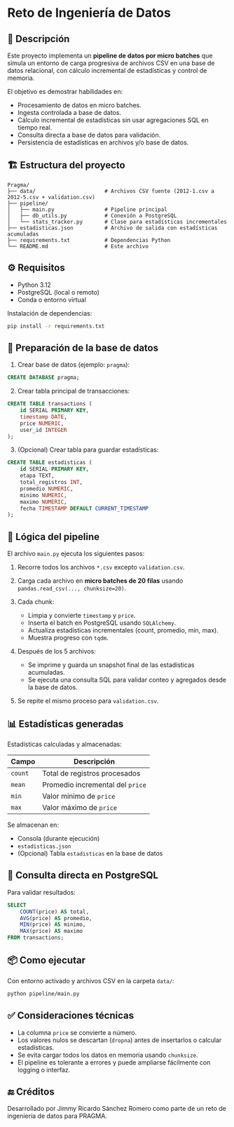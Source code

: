 # Reto de Ingeniería de Datos

## 🚀 Descripción

Este proyecto implementa un **pipeline de datos por micro batches** que simula un entorno de carga progresiva de archivos CSV en una base de datos relacional, con cálculo incremental de estadísticas y control de memoria.

El objetivo es demostrar habilidades en:

- Procesamiento de datos en micro batches.
- Ingesta controlada a base de datos.
- Cálculo incremental de estadísticas sin usar agregaciones SQL en tiempo real.
- Consulta directa a base de datos para validación.
- Persistencia de estadísticas en archivos y/o base de datos.

## 🏗️ Estructura del proyecto

```
Pragma/
├── data/                      # Archivos CSV fuente (2012-1.csv a 2012-5.csv + validation.csv)
├── pipeline/
│   ├── main.py                # Pipeline principal
│   ├── db_utils.py            # Conexión a PostgreSQL
│   └── stats_tracker.py       # Clase para estadísticas incrementales
├── estadisticas.json          # Archivo de salida con estadísticas acumuladas
├── requirements.txt           # Dependencias Python
└── README.md                  # Este archivo
```

## ⚙️ Requisitos

- Python 3.12
- PostgreSQL (local o remoto)
- Conda o entorno virtual

Instalación de dependencias:

```bash
pip install -r requirements.txt
```

## 🧪 Preparación de la base de datos

1. Crear base de datos (ejemplo: `pragma`):

```sql
CREATE DATABASE pragma;
```

2. Crear tabla principal de transacciones:

```sql
CREATE TABLE transactions (
    id SERIAL PRIMARY KEY,
    timestamp DATE,
    price NUMERIC,
    user_id INTEGER
);
```

3. (Opcional) Crear tabla para guardar estadísticas:

```sql
CREATE TABLE estadisticas (
    id SERIAL PRIMARY KEY,
    etapa TEXT,
    total_registros INT,
    promedio NUMERIC,
    minimo NUMERIC,
    maximo NUMERIC,
    fecha TIMESTAMP DEFAULT CURRENT_TIMESTAMP
);
```

## 🧠 Lógica del pipeline

El archivo `main.py` ejecuta los siguientes pasos:

1. Recorre todos los archivos `*.csv` excepto `validation.csv`.
2. Carga cada archivo en **micro batches de 20 filas** usando `pandas.read_csv(..., chunksize=20)`.
3. Cada chunk:
   - Limpia y convierte `timestamp` y `price`.
   - Inserta el batch en PostgreSQL usando `SQLAlchemy`.
   - Actualiza estadísticas incrementales (count, promedio, min, max).
   - Muestra progreso con `tqdm`.

4. Después de los 5 archivos:
   - Se imprime y guarda un snapshot final de las estadísticas acumuladas.
   - Se ejecuta una consulta SQL para validar conteo y agregados desde la base de datos.
5. Se repite el mismo proceso para `validation.csv`.

## 📊 Estadísticas generadas

Estadísticas calculadas y almacenadas:

| Campo     | Descripción                          |
|-----------|--------------------------------------|
| `count`   | Total de registros procesados        |
| `mean`    | Promedio incremental del `price`     |
| `min`     | Valor mínimo de `price`              |
| `max`     | Valor máximo de `price`              |

Se almacenan en:
- Consola (durante ejecución)
- `estadisticas.json`
- (Opcional) Tabla `estadisticas` en la base de datos

## 📡 Consulta directa en PostgreSQL

Para validar resultados:

```sql
SELECT 
    COUNT(price) AS total,
    AVG(price) AS promedio,
    MIN(price) AS minimo,
    MAX(price) AS maximo
FROM transactions;
```

## 📦 Como ejecutar

Con entorno activado y archivos CSV en la carpeta `data/`:

```bash
python pipeline/main.py
```

## ✅ Consideraciones técnicas

- La columna `price` se convierte a número.
- Los valores nulos se descartan (`dropna`) antes de insertarlos o calcular estadísticas.
- Se evita cargar todos los datos en memoria usando `chunksize`.
- El pipeline es tolerante a errores y puede ampliarse fácilmente con logging o interfaz.

## 🔚 Créditos

Desarrollado por Jimmy Ricardo Sánchez Romero como parte de un reto de ingeniería de datos para PRAGMA.

